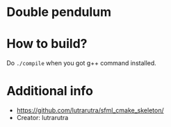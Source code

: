 # Double pendulum

# How to build?
Do `./compile` when you got g++ command installed.

# Additional info
- https://github.com/lutrarutra/sfml_cmake_skeleton/
- Creator: lutrarutra
